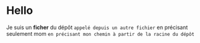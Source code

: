# Hello
Je suis un **ficher** du dépôt `appelé depuis un autre fichier` en précisant seulement mom `en précisant mon chemin à partir de la racine du dépôt` 
